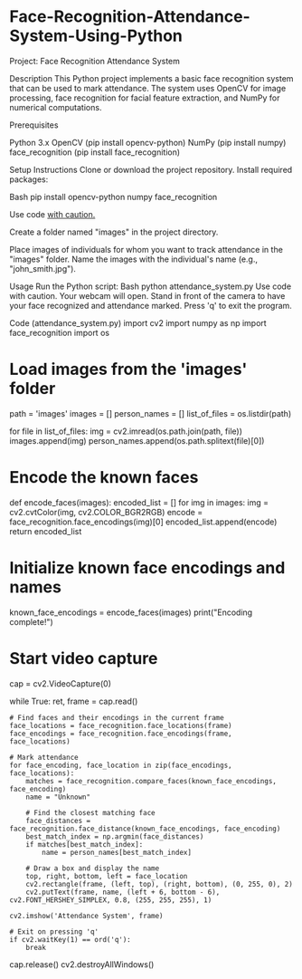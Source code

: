 # Face-Recognition-Attendance-System-Using-Python
Project: Face Recognition Attendance System

Description
This Python project implements a basic face recognition system that can be used to mark attendance. The system uses OpenCV for image processing, face recognition for facial feature extraction, and NumPy for numerical computations.

Prerequisites

Python 3.x
OpenCV (pip install opencv-python)
NumPy (pip install numpy)
face_recognition (pip install face_recognition)

Setup Instructions
Clone or download the project repository.
Install required packages:

Bash
pip install opencv-python numpy face_recognition

Use code [with caution.](https://gemini.google.com/faq#coding)

Create a folder named "images" in the project directory.

Place images of individuals for whom you want to track attendance in the "images" folder. Name the images with the individual's name (e.g., "john_smith.jpg").

Usage
Run the Python script:
Bash
python attendance_system.py
Use code with caution.
Your webcam will open. Stand in front of the camera to have your face recognized and attendance marked.
Press 'q' to exit the program.


Code (attendance_system.py)
import cv2
import numpy as np
import face_recognition
import os

# Load images from the 'images' folder
path = 'images'
images = []
person_names = []
list_of_files = os.listdir(path)

for file in list_of_files:
    img = cv2.imread(os.path.join(path, file))
    images.append(img)
    person_names.append(os.path.splitext(file)[0])

# Encode the known faces
def encode_faces(images):
    encoded_list = []
    for img in images:
        img = cv2.cvtColor(img, cv2.COLOR_BGR2RGB)
        encode = face_recognition.face_encodings(img)[0]
        encoded_list.append(encode)
    return encoded_list

# Initialize known face encodings and names
known_face_encodings = encode_faces(images)
print("Encoding complete!")

# Start video capture
cap = cv2.VideoCapture(0)

while True:
    ret, frame = cap.read()

    # Find faces and their encodings in the current frame 
    face_locations = face_recognition.face_locations(frame)
    face_encodings = face_recognition.face_encodings(frame, face_locations)

    # Mark attendance
    for face_encoding, face_location in zip(face_encodings, face_locations):
        matches = face_recognition.compare_faces(known_face_encodings, face_encoding)
        name = "Unknown"

        # Find the closest matching face
        face_distances = face_recognition.face_distance(known_face_encodings, face_encoding)
        best_match_index = np.argmin(face_distances)
        if matches[best_match_index]:
            name = person_names[best_match_index]

        # Draw a box and display the name
        top, right, bottom, left = face_location
        cv2.rectangle(frame, (left, top), (right, bottom), (0, 255, 0), 2)  
        cv2.putText(frame, name, (left + 6, bottom - 6), cv2.FONT_HERSHEY_SIMPLEX, 0.8, (255, 255, 255), 1)

    cv2.imshow('Attendance System', frame)

    # Exit on pressing 'q'
    if cv2.waitKey(1) == ord('q'):
        break

cap.release()
cv2.destroyAllWindows()
